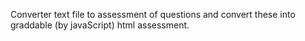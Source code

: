 Converter text file to assessment of questions and convert these into graddable (by javaScript) html assessment.
